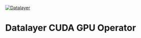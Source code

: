 [![Datalayer](https://assets.datalayer.tech/datalayer-25.svg)](https://datalayer.io)

# Datalayer CUDA GPU Operator
